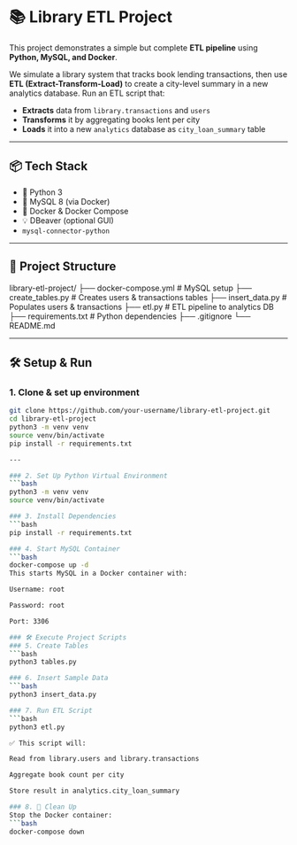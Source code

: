 # 📚 Library ETL Project

This project demonstrates a simple but complete **ETL pipeline** using **Python, MySQL, and Docker**.

We simulate a library system that tracks book lending transactions, then use **ETL (Extract-Transform-Load)** to create a city-level summary in a new analytics database.
Run an ETL script that:
  - **Extracts** data from `library.transactions` and `users`
  - **Transforms** it by aggregating books lent per city
  - **Loads** it into a new `analytics` database as `city_loan_summary` table

---

## 📦 Tech Stack

- 🐍 Python 3
- 🐬 MySQL 8 (via Docker)
- 🐳 Docker & Docker Compose
- 💡 DBeaver (optional GUI)
- `mysql-connector-python`

---

## 📁 Project Structure

library-etl-project/
├── docker-compose.yml # MySQL setup
├── create_tables.py # Creates users & transactions tables
├── insert_data.py # Populates users & transactions
├── etl.py # ETL pipeline to analytics DB
├── requirements.txt # Python dependencies
├── .gitignore
└── README.md

---

## 🛠️ Setup & Run

### 1. Clone & set up environment

```bash
git clone https://github.com/your-username/library-etl-project.git
cd library-etl-project
python3 -m venv venv
source venv/bin/activate
pip install -r requirements.txt

---

### 2. Set Up Python Virtual Environment
```bash
python3 -m venv venv
source venv/bin/activate

### 3. Install Dependencies
```bash
pip install -r requirements.txt

### 4. Start MySQL Container
```bash
docker-compose up -d
This starts MySQL in a Docker container with:

Username: root

Password: root

Port: 3306

### 🛠️ Execute Project Scripts
### 5. Create Tables
```bash
python3 tables.py

### 6. Insert Sample Data
```bash
python3 insert_data.py

### 7. Run ETL Script
```bash
python3 etl.py

✅ This script will:

Read from library.users and library.transactions

Aggregate book count per city

Store result in analytics.city_loan_summary

### 8. 🧹 Clean Up
Stop the Docker container:
```bash
docker-compose down
